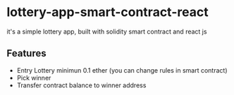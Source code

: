 # lottery-app-smart-contract-react
it's a simple lottery app, built with solidity smart contract and react js

## Features
- Entry Lottery minimun 0.1 ether (you can change rules in smart contract)
- Pick winner 
- Transfer contract balance to winner address
